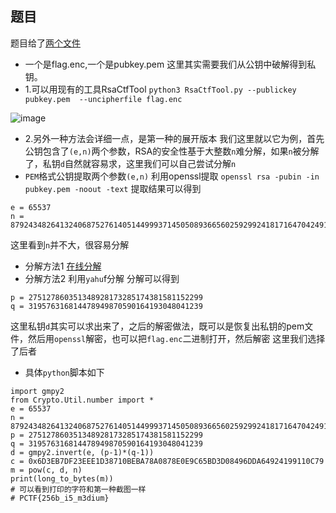 ## 题目
题目给了[两个文件](https://adworld.xctf.org.cn/media/task/attachments/547de1d50b95473184cd5bf59b019ae8.rar)
* 一个是flag.enc,一个是pubkey.pem
这里其实需要我们从公钥中破解得到私钥。
* 1.可以用现有的工具RsaCtfTool
```python3 RsaCtfTool.py --publickey pubkey.pem  --uncipherfile flag.enc```

![image](https://github.com/djh-sudo/Crypto/blob/main/RSA.png)

* 2.另外一种方法会详细一点，是第一种的展开版本
我们这里就以它为例，首先公钥包含了```(e,n)```两个参数，RSA的安全性基于大整数```n```难分解，如果```n```被分解了，私钥```d```自然就容易求，这里我们可以自己尝试分解```n```
* ```PEM```格式公钥提取两个参数```(e,n)```
利用openssl提取
```openssl rsa -pubin -in pubkey.pem -noout -text```
提取结果可以得到
```
e = 65537
n = 87924348264132406875276140514499937145050893665602592992418171647042491658461
```
这里看到```n```并不大，很容易分解
* 分解方法1 [在线分解](http://factordb.com/)
* 分解方法2 利用```yahu```f分解
分解可以得到
```
p = 275127860351348928173285174381581152299
q = 319576316814478949870590164193048041239
```
这里私钥```d```其实可以求出来了，之后的解密做法，既可以是恢复出私钥的pem文件，然后用```openssl```解密，也可以把```flag.enc```二进制打开，然后解密
这里我们选择了后者
* 具体```python```脚本如下
```
import gmpy2
from Crypto.Util.number import *
e = 65537
n = 87924348264132406875276140514499937145050893665602592992418171647042491658461
p = 275127860351348928173285174381581152299
q = 319576316814478949870590164193048041239
d = gmpy2.invert(e, (p-1)*(q-1))
c = 0x6D3EB7DF23EEE1D38710BEBA78A0878E0E9C65BD3D08496DDA64924199110C79
m = pow(c, d, n)
print(long_to_bytes(m))
# 可以看到打印的字符和第一种截图一样
# PCTF{256b_i5_m3dium}
```
